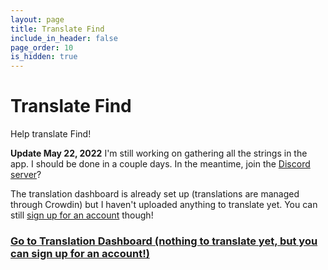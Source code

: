 ```yaml
---
layout: page
title: Translate Find
include_in_header: false
page_order: 10
is_hidden: true
---
```


# Translate Find
Help translate Find!

**Update May 22, 2022**
I'm still working on gathering all the strings in the app. I should be done in a couple days. In the meantime, join the [Discord server](https://discord.com/invite/Pmq8fYcus2)?

The translation dashboard is already set up (translations are managed through Crowdin) but I haven't uploaded anything to translate yet. You can still [sign up for an account](https://accounts.crowdin.com/register?continue=https%3A%2F%2Fcrowdin.com%2Fproject%2Ffind-app%2Fzh-cn) though!

### [Go to Translation Dashboard (nothing to translate yet, but you can sign up for an account!)](https://crwd.in/find-app)